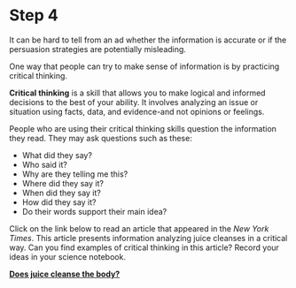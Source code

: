 # Step 4

It can be hard to tell from an ad whether the information is accurate or if the persuasion strategies are potentially misleading. 

One way that people can try to make sense of information is by practicing critical thinking. 

**Critical thinking** is a skill that allows you to make logical and informed decisions to the best of your ability. It involves analyzing an issue or situation using facts, data, and evidence-and not opinions or feelings. 

People who are using their critical thinking skills question the information they read. They may ask questions such as these:

-  What did they say?
-  Who said it?
-  Why are they telling me this?
-  Where did they say it?
-  When did they say it?
-  How did they say it?
-  Do their words support their main idea? 

Click on the link below to read an article that appeared in the _New York Times_. This article presents information analyzing juice cleanses in a critical way. Can you find examples of critical thinking in this article? Record your ideas in your science notebook.

[**Does juice cleanse the body?**](https://www.nytimes.com/2016/04/21/health/juice-cleanse-toxin-misconception.html?_r=0)
